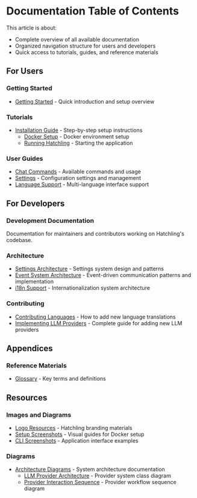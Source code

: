 # Documentation Table of Contents

This article is about:

- Complete overview of all available documentation
- Organized navigation structure for users and developers
- Quick access to tutorials, guides, and reference materials

## For Users

### Getting Started

- [Getting Started](./users/GettingStarted.md) - Quick introduction and setup overview

### Tutorials

- [Installation Guide](./users/tutorials/Installation/) - Step-by-step setup instructions
  - [Docker Setup](./users/tutorials/Installation/docker-setup.md) - Docker environment setup
  - [Running Hatchling](./users/tutorials/Installation/running_hatchling.md) - Starting the application

### User Guides

- [Chat Commands](./users/chat_commands.md) - Available commands and usage
- [Settings](users/settings.md) - Configuration settings and management
- [Language Support](users/language_support.md) - Multi-language interface support

## For Developers

### Development Documentation

Documentation for maintainers and contributors working on Hatchling's codebase.

### Architecture

- [Settings Architecture](devs/settings_architecture.md) - Settings system design and patterns
- [Event System Architecture](devs/event_system_architecture.md) - Event-driven communication patterns and implementation
- [i18n Support](devs/i18n_support.md) - Internationalization system architecture

### Contributing

- [Contributing Languages](devs/contribution_guides/contributing_languages.md) - How to add new language translations
- [Implementing LLM Providers](devs/contribution_guides/implementing_llm_providers.md) - Complete guide for adding new LLM providers

## Appendices

### Reference Materials

- [Glossary](./appendices/glossary.md) - Key terms and definitions

## Resources

### Images and Diagrams

- [Logo Resources](../resources/images/Logo/) - Hatchling branding materials
- [Setup Screenshots](../resources/images/docker-setup/) - Visual guides for Docker setup
- [CLI Screenshots](../resources/images/running-hatchling/) - Application interface examples

### Diagrams

- [Architecture Diagrams](../resources/diagrams/) - System architecture documentation
  - [LLM Provider Architecture](../resources/diagrams/llm_provider_architecture.puml) - Provider system class diagram
  - [Provider Interaction Sequence](../resources/diagrams/provider_interaction_sequence.puml) - Provider workflow sequence diagram
